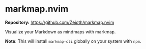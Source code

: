 # markmap.nvim

**Repository:** <https://github.com/Zeioth/markmap.nvim>

Visualize your Markdown as mindmaps with markmap.

**Note:** This will install `markmap-cli` globally on your system with `npm`.
